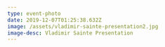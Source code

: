```yaml
---
type: event-photo
date: 2019-12-07T01:25:38.632Z
image: /assets/vladimir-sainte-presentation2.jpg
image-desc: Vladimir Sainte Presentation
---
```


